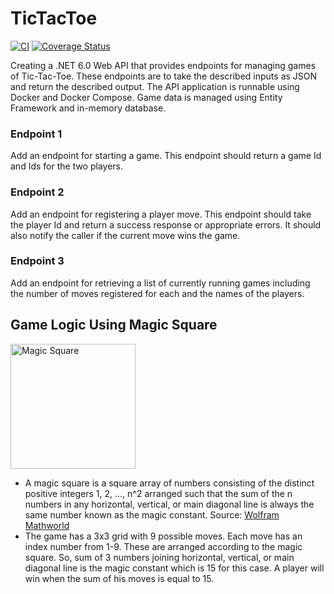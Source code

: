 # TicTacToe
[![CI](https://github.com/SyedAhmedCU/TicTacToeAPI/actions/workflows/ci.yaml/badge.svg?&service=github)](https://github.com/SyedAhmedCU/TicTacToeAPI/actions/workflows/ci.yaml)
[![Coverage Status](https://coveralls.io/repos/github/SyedAhmedCU/TicTacToeAPI/badge.svg?branch=main)](https://coveralls.io/github/SyedAhmedCU/TicTacToeAPI?branch=main)

Creating a .NET 6.0 Web API that provides endpoints for managing games of Tic-Tac-Toe. These endpoints are to take the described inputs as JSON and return the described output. The API application is runnable using Docker and Docker Compose. Game data is managed using Entity Framework and in-memory database.
### Endpoint 1
Add an endpoint for starting a game. This endpoint should return a game Id and Ids for the two players.
### Endpoint 2
Add an endpoint for registering a player move. This endpoint should take the player Id and return a success response or appropriate errors. It should also notify the caller if the current move wins the game.
### Endpoint 3
Add an endpoint for retrieving a list of currently running games including the number of moves registered for each and the names of the players.

## Game Logic Using Magic Square
<img src="https://user-images.githubusercontent.com/55814513/202608065-e682080f-6fd9-4b0c-8d29-08d0e2f324e0.png" alt="Magic Square" width="200px" /> <br>
- A magic square is a square array of numbers consisting of the distinct positive integers 1, 2, ..., n^2 arranged such that the sum of the n numbers in any horizontal, vertical, or main diagonal line is always the same number known as the magic constant. Source: <a href="https://mathworld.wolfram.com/MagicSquare.html">Wolfram Mathworld</a> <br>
- The game has a 3x3 grid with 9 possible moves. Each move has an index number from 1-9. These are arranged according to the magic square. So, sum of 3 numbers joining horizontal, vertical, or main diagonal line is the magic constant which is 15 for this case. A player will win when the sum of his moves is equal to 15.